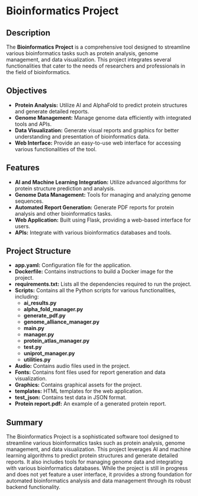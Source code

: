 # Bioinformatics Project

## Description

The **Bioinformatics Project** is a comprehensive tool designed to streamline various bioinformatics tasks such as protein analysis, genome management, and data visualization. This project integrates several functionalities that cater to the needs of researchers and professionals in the field of bioinformatics.

## Objectives

- **Protein Analysis:** Utilize AI and AlphaFold to predict protein structures and generate detailed reports.
- **Genome Management:** Manage genome data efficiently with integrated tools and APIs.
- **Data Visualization:** Generate visual reports and graphics for better understanding and presentation of bioinformatics data.
- **Web Interface:** Provide an easy-to-use web interface for accessing various functionalities of the tool.

## Features

- **AI and Machine Learning Integration:** Utilize advanced algorithms for protein structure prediction and analysis.
- **Genome Data Management:** Tools for managing and analyzing genome sequences.
- **Automated Report Generation:** Generate PDF reports for protein analysis and other bioinformatics tasks.
- **Web Application:** Built using Flask, providing a web-based interface for users.
- **APIs:** Integrate with various bioinformatics databases and tools.

## Project Structure

- **app.yaml:** Configuration file for the application.
- **Dockerfile:** Contains instructions to build a Docker image for the project.
- **requirements.txt:** Lists all the dependencies required to run the project.
- **Scripts:** Contains all the Python scripts for various functionalities, including:
  - **ai_results.py**
  - **alpha_fold_manager.py**
  - **generate_pdf.py**
  - **genome_alliance_manager.py**
  - **main.py**
  - **manager.py**
  - **protein_atlas_manager.py**
  - **test.py**
  - **uniprot_manager.py**
  - **utilities.py**
- **Audio:** Contains audio files used in the project.
- **Fonts:** Contains font files used for report generation and data visualization.
- **Graphics:** Contains graphical assets for the project.
- **templates:** HTML templates for the web application.
- **test_json:** Contains test data in JSON format.
- **Protein report.pdf:** An example of a generated protein report.

## Summary
The Bioinformatics Project is a sophisticated software tool designed to streamline various bioinformatics tasks such as protein analysis, genome management, and data visualization. This project leverages AI and machine learning algorithms to predict protein structures and generate detailed reports. It also includes tools for managing genome data and integrating with various bioinformatics databases. While the project is still in progress and does not yet feature a user interface, it provides a strong foundation for automated bioinformatics analysis and data management through its robust backend functionality.
